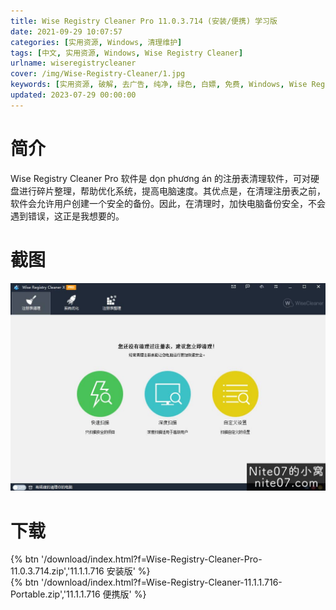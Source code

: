 ```yaml
---
title: Wise Registry Cleaner Pro 11.0.3.714 (安装/便携) 学习版
date: 2021-09-29 10:07:57
categories: [实用资源, Windows, 清理维护]
tags: [中文, 实用资源, Windows, Wise Registry Cleaner]
urlname: wiseregistrycleaner
cover: /img/Wise-Registry-Cleaner/1.jpg
keywords: [实用资源, 破解, 去广告, 纯净, 绿色, 白嫖, 免费, Windows, Wise Registry Cleaner]
updated: 2023-07-29 00:00:00
---
```


# 简介

Wise Registry Cleaner Pro 软件是 dọn phương án 的注册表清理软件，可对硬盘进行碎片整理，帮助优化系统，提高电脑速度。其优点是，在清理注册表之前，软件会允许用户创建一个安全的备份。因此，在清理时，加快电脑备份安全，不会遇到错误，这正是我想要的。

# 截图

![](/img/Wise-Registry-Cleaner/2.jpg)

# 下载

{% btn '/download/index.html?f=Wise-Registry-Cleaner-Pro-11.0.3.714.zip','11.1.1.716 安装版' %}
<br>
{% btn '/download/index.html?f=Wise-Registry-Cleaner-11.1.1.716-Portable.zip','11.1.1.716 便携版' %}
